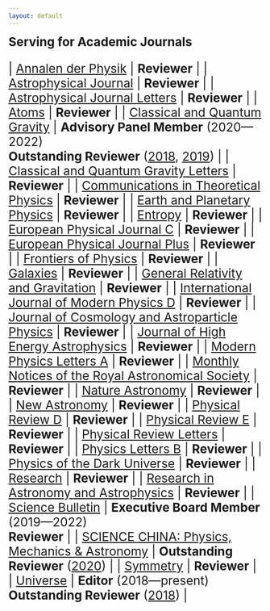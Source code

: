 ```yaml
---
layout: default
---
```


<style>
table {
  font-family: arial, sans-serif;
  border-collapse: collapse;
  width: 100%;
}

td, th {
  border: 1px solid #dddddd;
  text-align: left;
  padding: 8px;
}

tr:nth-child(odd) {
  background-color: #dddddd;
}
</style>


<big><big><big> **Serving for Academic Journals**

| [Annalen der Physik](https://onlinelibrary.wiley.com/journal/15213889) | **Reviewer** |
| [Astrophysical Journal](http://iopscience.iop.org/journal/0004-637X) | **Reviewer** |
| [Astrophysical Journal Letters](http://iopscience.iop.org/journal/2041-8205) | **Reviewer** |
| [Atoms](http://www.mdpi.com/journal/atoms) | **Reviewer** |
| [Classical and Quantum Gravity](http://iopscience.iop.org/journal/0264-9381) | **Advisory Panel Member** (2020—2022)<br>**Outstanding Reviewer** ([2018](CQG2018.pdf), [2019](CQG2019.pdf)) |
| [Classical and Quantum Gravity Letters](https://iopscience.iop.org/journal/0264-9381/page/Letters) | **Reviewer** |
| [Communications in Theoretical Physics](http://iopscience.iop.org/journal/0253-6102) |  **Reviewer** |
| [Earth and Planetary Physics](http://www.eppcgs.org/) |  **Reviewer** |
| [Entropy](http://www.mdpi.com/journal/entropy) |  **Reviewer** |
| [European Physical Journal C](https://link.springer.com/journal/10052) | **Reviewer** | 
| [European Physical Journal Plus](https://epjplus.epj.org/) |  **Reviewer** |
| [Frontiers of Physics](https://link.springer.com/journal/11467) |  **Reviewer** |
| [Galaxies](https://www.mdpi.com/journal/galaxies) |  **Reviewer** |
| [General Relativity and Gravitation](http://www.springer.com/journal/10714) |  **Reviewer** |
| [International Journal of Modern Physics D](http://www.worldscientific.com/worldscinet/ijmpd) |  **Reviewer** |
| [Journal of Cosmology and Astroparticle Physics](https://iopscience.iop.org/journal/1475-7516) |  **Reviewer** |
| [Journal of High Energy Astrophysics](https://www.journals.elsevier.com/journal-of-high-energy-astrophysics) |  **Reviewer** |
| [Modern Physics Letters A](https://www.worldscientific.com/worldscinet/mpla) |  **Reviewer** |
| [Monthly Notices of the Royal Astronomical Society](https://academic.oup.com/mnras) | **Reviewer** |
| [Nature Astronomy](https://www.nature.com/natastron/) |  **Reviewer** |
| [New Astronomy](https://www.journals.elsevier.com/new-astronomy/) |  **Reviewer** |
| [Physical Review D](https://journals.aps.org/prd/) |  **Reviewer** |
| [Physical Review E](https://journals.aps.org/pre/) |  **Reviewer** |
| [Physical Review Letters](https://journals.aps.org/prl/) |  **Reviewer** |
| [Physics Letters B](https://www.journals.elsevier.com/physics-letters-b/) |  **Reviewer** |
| [Physics of the Dark Universe](https://www.journals.elsevier.com/physics-of-the-dark-universe/) | **Reviewer** |
| [Research](https://spj.sciencemag.org/journals/research/) | **Reviewer** |
| [Research in Astronomy and Astrophysics](http://iopscience.iop.org/journal/1674-4527) |  **Reviewer** |
| [Science Bulletin](https://www.journals.elsevier.com/science-bulletin) | **Executive Board Member** (2019—2022)<br>**Reviewer** |
| [SCIENCE CHINA: Physics, Mechanics & Astronomy](https://link.springer.com/journal/11433) | **Outstanding Reviewer** ([2020](https://mp.weixin.qq.com/s/u_07f_JjryUV_19NtKQECA)) | 
| [Symmetry](http://www.mdpi.com/journal/symmetry) |  **Reviewer** |
| [Universe](http://www.mdpi.com/journal/universe) | **Editor** (2018—present)<br>**Outstanding Reviewer** ([2018](Universe2018.pdf)) |
